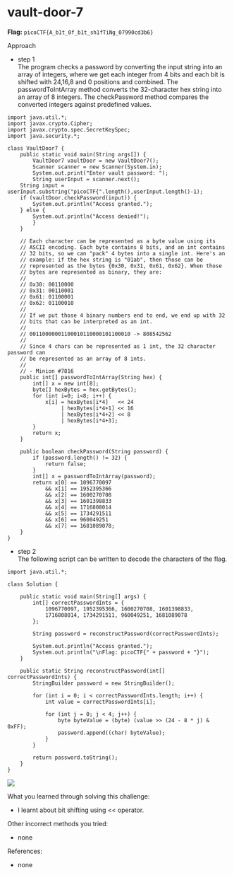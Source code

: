# vault-door-7

**Flag:** `picoCTF{A_b1t_0f_b1t_sh1fTiNg_07990cd3b6}`

Approach

- step 1<br>
The program checks a password by converting the input string into an array of integers, where we get each integer from 4 bits and each bit is shifted with 24,16,8 and 0 positions and combined.
The passwordToIntArray method converts the 32-character hex string into an array of 8 integers. 
The checkPassword method compares the converted integers against predefined values. 

```
import java.util.*;
import javax.crypto.Cipher;
import javax.crypto.spec.SecretKeySpec;
import java.security.*;

class VaultDoor7 {
    public static void main(String args[]) {
        VaultDoor7 vaultDoor = new VaultDoor7();
        Scanner scanner = new Scanner(System.in);
        System.out.print("Enter vault password: ");
        String userInput = scanner.next();
	String input = userInput.substring("picoCTF{".length(),userInput.length()-1);
	if (vaultDoor.checkPassword(input)) {
	    System.out.println("Access granted.");
	} else {
	    System.out.println("Access denied!");
        }
    }

    // Each character can be represented as a byte value using its
    // ASCII encoding. Each byte contains 8 bits, and an int contains
    // 32 bits, so we can "pack" 4 bytes into a single int. Here's an
    // example: if the hex string is "01ab", then those can be
    // represented as the bytes {0x30, 0x31, 0x61, 0x62}. When those
    // bytes are represented as binary, they are:
    //
    // 0x30: 00110000
    // 0x31: 00110001
    // 0x61: 01100001
    // 0x62: 01100010
    //
    // If we put those 4 binary numbers end to end, we end up with 32
    // bits that can be interpreted as an int.
    //
    // 00110000001100010110000101100010 -> 808542562
    //
    // Since 4 chars can be represented as 1 int, the 32 character password can
    // be represented as an array of 8 ints.
    //
    // - Minion #7816
    public int[] passwordToIntArray(String hex) {
        int[] x = new int[8];
        byte[] hexBytes = hex.getBytes();
        for (int i=0; i<8; i++) {
            x[i] = hexBytes[i*4]   << 24
                 | hexBytes[i*4+1] << 16
                 | hexBytes[i*4+2] << 8
                 | hexBytes[i*4+3];
        }
        return x;
    }

    public boolean checkPassword(String password) {
        if (password.length() != 32) {
            return false;
        }
        int[] x = passwordToIntArray(password);
        return x[0] == 1096770097
            && x[1] == 1952395366
            && x[2] == 1600270708
            && x[3] == 1601398833
            && x[4] == 1716808014
            && x[5] == 1734291511
            && x[6] == 960049251
            && x[7] == 1681089078;
    }
}

```

- step 2<br>
The following script can be written to decode the characters of the flag.

```
import java.util.*;

class Solution {

    public static void main(String[] args) {
        int[] correctPasswordInts = {
            1096770097, 1952395366, 1600270708, 1601398833, 
            1716808014, 1734291511, 960049251, 1681089078
        };
        
        String password = reconstructPassword(correctPasswordInts);
        
        System.out.println("Access granted.");
        System.out.println("\nFlag: picoCTF{" + password + "}");
    }

    public static String reconstructPassword(int[] correctPasswordInts) {
        StringBuilder password = new StringBuilder();
        
        for (int i = 0; i < correctPasswordInts.length; i++) {
            int value = correctPasswordInts[i];
            
            for (int j = 0; j < 4; j++) {
                byte byteValue = (byte) (value >> (24 - 8 * j) & 0xFF);
                password.append((char) byteValue);
            }
        }
        
        return password.toString();
    }
}

```


![](https://github.com/adityachawla005/cryptonite_taskphase_Aditya/raw/main/TP2/Reverse%20Engineering/picoCTF/assets/door7.png)



What you learned through solving this challenge:
<br>
- I learnt about bit shifting using << operator.


Other incorrect methods you tried:
<br>
- none

References:
<br>
- none

